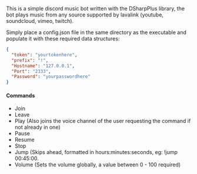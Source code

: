 This is a simple discord music bot written with the DSharpPlus library, the bot plays music from any source supported by lavalink (youtube, soundcloud, vimeo, twitch). 

Simply place a config.json file in the same directory as the executable and populate it with these required data structures:

```JSON
{
  "token": "yourtokenhere",
  "prefix": "!",
  "Hostname": "127.0.0.1",
  "Port": "2333",
  "Password": "yourpasswordhere"
}
```
#### Commands
                
- Join 
- Leave
- Play (Also joins the voice channel of the user requesting the command if not already in one)
- Pause
- Resume
- Stop
- Jump (Skips ahead, formatted in hours:minutes:seconds, eg: !jump 00:45:00.
- Volume (Sets the volume globally, a value between 0 - 100 required)
     
